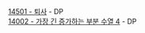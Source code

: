 [14501 - 퇴사](https://www.acmicpc.net/problem/14501) - DP  
[14002 - 가장 긴 증가하는 부분 수열 4](https://www.acmicpc.net/problem/14002) - DP
